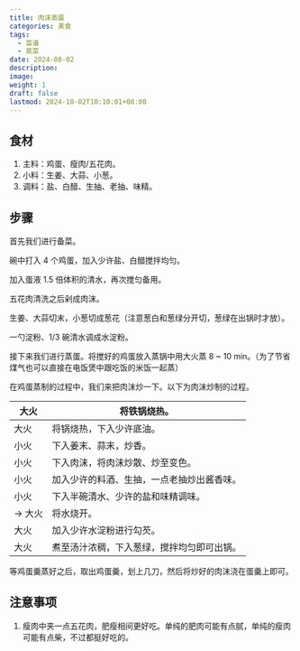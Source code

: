 ```yaml
---
title: 肉沫蒸蛋
categories: 美食
tags:
  - 菜谱
  - 蒸菜
date: 2024-08-02
description: 
image: 
weight: 1
draft: false
lastmod: 2024-10-02T10:10:01+08:00
---
```

## 食材

1. 主料：鸡蛋、瘦肉/五花肉。
2. 小料：生姜、大蒜、小葱。
3. 调料：盐、白醋、生抽、老抽、味精。

## 步骤

首先我们进行备菜。

碗中打入 4 个鸡蛋，加入少许盐、白醋搅拌均匀。

加入蛋液 1.5 倍体积的清水，再次搅匀备用。

五花肉清洗之后剁成肉沫。

生姜、大蒜切末，小葱切成葱花（注意葱白和葱绿分开切，葱绿在出锅时才放）。

一勺淀粉、1/3 碗清水调成水淀粉。

接下来我们进行蒸蛋。将搅好的鸡蛋放入蒸锅中用大火蒸 8 ~ 10 min。（为了节省煤气也可以直接在电饭煲中跟吃饭的米饭一起蒸）

在鸡蛋蒸制的过程中，我们来把肉沫炒一下。以下为肉沫炒制的过程。

| 大火    | 将铁锅烧热。                |
| ----- | --------------------- |
| 大火    | 将锅烧热，下入少许底油。          |
| 小火    | 下入姜末、蒜末，炒香。           |
| 小火    | 下入肉沫，将肉沫炒散、炒至变色。      |
| 小火    | 加入少许的料酒、生抽，一点老抽炒出酱香味。 |
| 小火    | 下入半碗清水、少许的盐和味精调味。     |
| -> 大火 | 将水烧开。                 |
| 大火    | 加入少许水淀粉进行勾芡。          |
| 大火    | 煮至汤汁浓稠，下入葱绿，搅拌均匀即可出锅。 |

等鸡蛋羹蒸好之后，取出鸡蛋羹，划上几刀，然后将炒好的肉沫浇在蛋羹上即可。

## 注意事项

1. 瘦肉中夹一点五花肉，肥瘦相间更好吃。单纯的肥肉可能有点腻，单纯的瘦肉可能有点柴，不过都挺好吃的。

